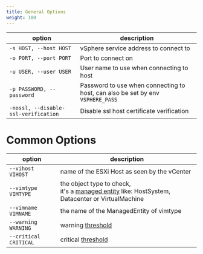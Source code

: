 ```yaml
---
title: General Options
weight: 100
---
```


| option | description |
|---|---|
| `-s HOST, --host HOST`  | vSphere service address to connect to |
| `-o PORT, --port PORT`  | Port to connect on |
| `-u USER, --user USER`  | User name to use when connecting to host |
| `-p PASSWORD, --password` | Password to use when connecting to host, can also be set by env `VSPHERE_PASS` |
| `-nossl, --disable-ssl-verification` | Disable ssl host certificate verification |

# Common Options

| option | description |
|---|---|
| `--vihost VIHOST`   | name of the ESXi Host as seen by the vCenter |
| `--vimtype VIMTYPE` | the object type to check,<br/>it's a [managed entity](https://vdc-download.vmware.com/vmwb-repository/dcr-public/bf660c0a-f060-46e8-a94d-4b5e6ffc77ad/208bc706-e281-49b6-a0ce-b402ec19ef82/SDK/vsphere-ws/docs/ReferenceGuide/vim.ManagedEntity.html) like: HostSystem, Datacenter or VirtualMachine |
| `--vimname VIMNAME` | the name of the ManagedEntity of vimtype  |
| `--warning WARNING`     | warning [threshold](https://www.monitoring-plugins.org/doc/guidelines.html#THRESHOLDFORMAT) |
| `--critical CRITICAL`   | critical [threshold](https://www.monitoring-plugins.org/doc/guidelines.html#THRESHOLDFORMAT) |

